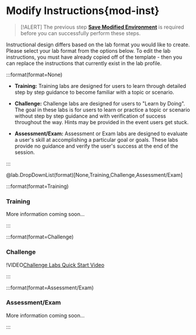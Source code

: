 # Modify Instructions{mod-inst}

> [!ALERT] The previous step [**Save Modified Environment**](#save-modified-environment) is required before you can successfully perform these steps.

Instructional design differs based on the lab format you would like to create. Please select your lab format from the options below. To edit the lab instructions, you must have already copied off of the template - then you can replace the instructions that currently exist in the lab profile.

:::format(format=None)

- **Training:** Training labs are designed for users to learn through detailed step by step guidance to become familiar with a topic or scenario.

- **Challenge:** Challenge labs are designed for users to "Learn by Doing". The goal in these labs is for users to learn or practice a topic or scenario without step by step guidance and with verification of success throughout the way. Hints may be provided in the event users get stuck.

- **Assessment/Exam:** Assessment or Exam labs are designed to evaluate a user's skill at accomplishing a particular goal or goals. These labs provide no guidance and verify the user's success at the end of the session.

:::

@lab.DropDownList(format)[None,Training,Challenge,Assessment/Exam]

:::format(format=Training)

### Training

More information coming soon...

:::

:::format(format=Challenge)

### Challenge

!VIDEO[Challenge Labs Quick Start Video](https://lodmanuals.blob.core.windows.net/manuals/Quick%20Starts/Challenge%20Labs%20video.mp4)

:::

:::format(format=Assessment/Exam)

### Assessment/Exam

More information coming soon...

:::
